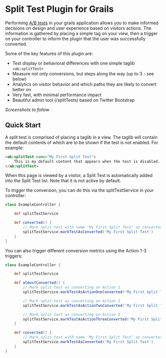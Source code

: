 # Split Test Plugin for Grails

Performing [A/B tests](http://en.wikipedia.org/wiki/A/B_testing) in your grails application allows you to make informed decisions on design and user experience 
based on visitors actions. The information is gathered by placing a simple tag on your view, then a trigger on your controller
to inform the plugin that the user was successfully converted.

Some of the key features of this plugin are:

* Test display or behavioral differences with one simple taglib `<ab:splitTest>`
* Measure not only conversions, but steps along the way (up to 3 - see below)
* Analytics on visitor behavior and which paths they are likely to convert better on
* Very fast, with minimal performance impact
* Beautiful admin tool (/splitTests) based on Twitter Bootstrap

*Screenshots to follow*

## Quick Start

A split test is comprised of placing a taglib in a view. The taglib will contain the default contents of which are to be shown if the test is not enabled. For example:

```html
<ab:splitTest name="My First Split Test">
    This is my default content that appears when the test is disabled.
</ab:splitTest>
```

When this page is viewed by a visitor, a Split Test is automatically added into the Split Test list. Note that it is not active by default.

To trigger the conversion, you can do this via the splitTestService in your controller:

```groovy
class ExampleController {

    def splitTestService

    def converted() {
        // Mark split test with name 'My First Split Test' as converted
        splitTestService.markTestAsConverted('My First Split Test')
    }
}
```
    
You can also trigger different conversion metrics using the Action 1-3 triggers:

```groovy
class ExampleController {

    def splitTestService

    def almostConverted() {
        // Mark split test as converting on Action 1
        splitTestService.markTestAsActionOneConverted('My First Split Test')

        // Mark split test as converting on Action 2
        splitTestService.markTestAsActionTwoConverted('My First Split Test')

        // Mark split test as converting on Action 3
        splitTestService.markTestAsActionThreeConverted('My First Split Test')
    }

    def converted() {
        // Mark split test with name 'My First Split Test' as converted
        splitTestService.markTestAsConverted('My First Split Test')
    }
}
```